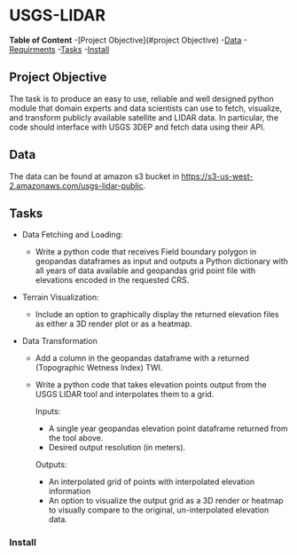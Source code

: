# USGS-LIDAR

**Table of Content**
 -[Project Objective](#project Objective)
 -[Data](#data)
 -[Requirments](#requirments)
 -[Tasks](#tasks)
 -[Install](#install)
 
## Project Objective
The task is to produce an easy to use, reliable and well designed python module that domain experts and data scientists can use to fetch, visualize, and transform publicly available satellite and LIDAR data. In particular, the code should interface with USGS 3DEP and fetch data using their API. 


## Data

The data can be found at amazon s3 bucket in https://s3-us-west-2.amazonaws.com/usgs-lidar-public.

## Tasks

* Data Fetching and Loading:
  * Write a python code that receives Field boundary polygon in geopandas dataframes as input and outputs a Python dictionary with all years of data           available and geopandas grid point file with elevations encoded in the requested CRS.

* Terrain Visualization:
  * Include an option to graphically display the returned elevation files as either a 3D render plot or as a heatmap. 

* Data Transformation 
  * Add a column in the geopandas dataframe with a returned (Topographic Wetness Index) TWI.
  * Write a python code that takes elevation points output from the USGS LIDAR tool and interpolates them to a grid.
    
    Inputs:
      * A single year geopandas elevation point dataframe returned from the tool above.
      * Desired output resolution (in meters).    
    
    Outputs:

     * An interpolated grid of points with interpolated elevation information
     * An option to visualize the output grid as a 3D render or heatmap to visually compare to the original, un-interpolated elevation data.

### Install

